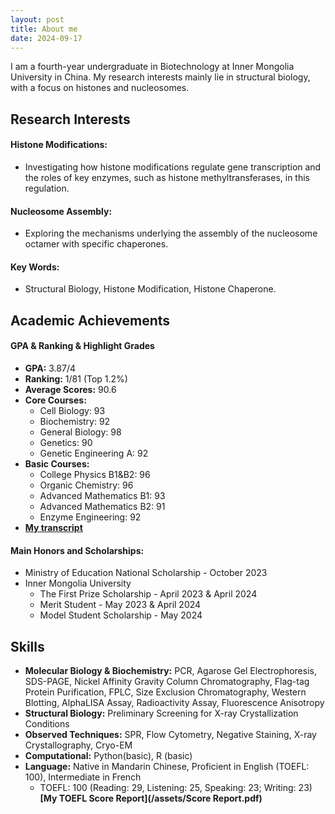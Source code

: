 ```yaml
---
layout: post
title: About me
date: 2024-09-17
---
```

 
I am a fourth-year undergraduate in Biotechnology at Inner Mongolia University in China. My research interests mainly lie in structural biology, with a focus on histones and nucleosomes. 
 
## Research Interests

#### **Histone Modifications:**

- Investigating how histone modifications regulate gene transcription and the roles of key enzymes, such as histone methyltransferases, in this regulation.
  
#### **Nucleosome Assembly:**

- Exploring the mechanisms underlying the assembly of the nucleosome octamer with specific chaperones.
  
#### **Key Words:**

- Structural Biology, Histone Modification, Histone Chaperone.

## Academic Achievements

#### **GPA & Ranking & Highlight Grades**

- **GPA:** 3.87/4
- **Ranking:** 1/81 (Top 1.2%)
- **Average Scores:** 90.6
- **Core Courses:**
  - Cell Biology: 93
  - Biochemistry: 92
  - General Biology: 98
  - Genetics: 90
  - Genetic Engineering A: 92
- **Basic Courses:**
  - College Physics B1&B2: 96
  - Organic Chemistry: 96
  - Advanced Mathematics B1: 93
  - Advanced Mathematics B2: 91
  - Enzyme Engineering: 92
- **[My transcript](/assets/Transcript.pdf)**

#### **Main Honors and Scholarships:**

- Ministry of Education National Scholarship - October 2023
- Inner Mongolia University
  - The First Prize Scholarship - April 2023 & April 2024
  - Merit Student - May 2023 & April 2024
  - Model Student Scholarship - May 2024 

## Skills
* **Molecular Biology & Biochemistry:** PCR, Agarose Gel Electrophoresis, SDS-PAGE, Nickel Affinity Gravity Column Chromatography, Flag-tag Protein Purification, FPLC, Size Exclusion Chromatography, Western Blotting, AlphaLISA Assay, Radioactivity Assay, Fluorescence Anisotropy<br>
* **Structural Biology:** Preliminary Screening for X-ray Crystallization Conditions<br>
* **Observed Techniques:** SPR, Flow Cytometry, Negative Staining, X-ray Crystallography, Cryo-EM<br>
* **Computational:** Python(basic), R (basic)<br>
* **Language:** Native in Mandarin Chinese, Proficient in English (TOEFL: 100), Intermediate in French<br>
   * TOEFL: 100 (Reading: 29, Listening: 25, Speaking: 23; Writing: 23)<br>
   **[My TOEFL Score Report](/assets/Score Report.pdf)**
